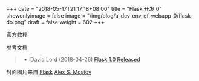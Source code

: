 +++
date = "2018-05-17T21:17:18+08:00"
title = "Flask 开发 0"
showonlyimage = false
image = "/img/blog/a-dev-env-of-webapp-0/flask-do.png"
draft = false
weight = 602
+++

官方教程
<!--more-->


参考文档

> - David Lord (2018-04-26) [Flask 1.0 Released](https://www.palletsprojects.com/blog/flask-1-0-released/)

封面图片来自 [Flask](https://dribbble.com/shots/2018912-Flask) <a href="https://dribbble.com/amostov"><i class="fa fa-dribbble" aria-hidden="true"></i> Alex S. Mostov</a>  

